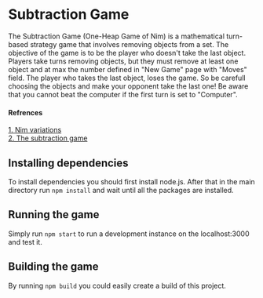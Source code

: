 # Subtraction Game

The Subtraction Game (One-Heap Game of Nim) is a mathematical
turn-based strategy game that involves removing objects from a set.
The objective of the game is to be the player who doesn't take the
last object. Players take turns removing objects, but they must remove
at least one object and at max the number defined in "New Game" page
with "Moves" field. The player who takes the last object, loses the game.
So be carefull choosing the objects and make your opponent take the
last one! Be aware that you cannot beat the computer if the first turn
is set to "Computer".

#### Refrences

[1. Nim variations](https://en.wikipedia.org/wiki/Nim#The_subtraction_game)  
[2. The subtraction game](https://en.wikipedia.org/wiki/Subtraction_game)

## Installing dependencies

To install dependencies you should first install node.js. After that in the main directory run `npm install` and wait until all the packages are installed.

## Running the game

Simply run `npm start` to run a development instance on the localhost:3000 and test it.

## Building the game

By running `npm build` you could easily create a build of this project.
